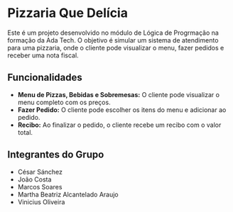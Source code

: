 # Pizzaria Que Delícia

Este é um projeto desenvolvido no módulo de Lógica de Progrmação na formação da Ada Tech. 
O objetivo é simular um sistema de atendimento para uma pizzaria, onde o cliente pode visualizar o menu, fazer pedidos e receber uma nota fiscal.

## Funcionalidades

- **Menu de Pizzas, Bebidas e Sobremesas:** O cliente pode visualizar o menu completo com os preços.
- **Fazer Pedido:** O cliente pode escolher os itens do menu e adicionar ao pedido.
- **Recibo:** Ao finalizar o pedido, o cliente recebe um recibo com o valor total.

## Integrantes do Grupo

*   César Sánchez
*   João Costa
*   Marcos Soares
*   Martha Beatriz Alcantelado Araujo
*   Vinicius Oliveira
